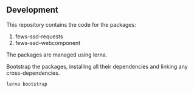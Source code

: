 ## Development

This repository contains the code for the packages:
1. fews-ssd-requests
2. fews-ssd-webcomponent

The packages are managed using lerna.

Bootstrap the packages, installing all their dependencies and linking any cross-dependencies.
```
lerna bootstrap
```